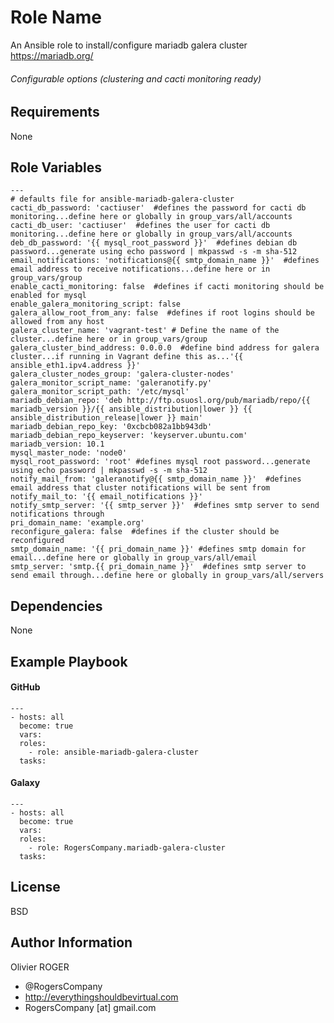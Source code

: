 Role Name
=========

An Ansible role to install/configure mariadb galera cluster https://mariadb.org/
###### Configurable options (clustering and cacti monitoring ready)

Requirements
------------

None

Role Variables
--------------

````
---
# defaults file for ansible-mariadb-galera-cluster
cacti_db_password: 'cactiuser'  #defines the password for cacti db monitoring...define here or globally in group_vars/all/accounts
cacti_db_user: 'cactiuser'  #defines the user for cacti db monitoring...define here or globally in group_vars/all/accounts
deb_db_password: '{{ mysql_root_password }}'  #defines debian db password...generate using echo password | mkpasswd -s -m sha-512
email_notifications: 'notifications@{{ smtp_domain_name }}'  #defines email address to receive notifications...define here or in group_vars/group
enable_cacti_monitoring: false  #defines if cacti monitoring should be enabled for mysql
enable_galera_monitoring_script: false
galera_allow_root_from_any: false  #defines if root logins should be allowed from any host
galera_cluster_name: 'vagrant-test' # Define the name of the cluster...define here or in group_vars/group
galera_cluster_bind_address: 0.0.0.0  #define bind address for galera cluster...if running in Vagrant define this as...'{{ ansible_eth1.ipv4.address }}'
galera_cluster_nodes_group: 'galera-cluster-nodes'
galera_monitor_script_name: 'galeranotify.py'
galera_monitor_script_path: '/etc/mysql'
mariadb_debian_repo: 'deb http://ftp.osuosl.org/pub/mariadb/repo/{{ mariadb_version }}/{{ ansible_distribution|lower }} {{ ansible_distribution_release|lower }} main'
mariadb_debian_repo_key: '0xcbcb082a1bb943db'
mariadb_debian_repo_keyserver: 'keyserver.ubuntu.com'
mariadb_version: 10.1
mysql_master_node: 'node0'
mysql_root_password: 'root' #defines mysql root password...generate using echo password | mkpasswd -s -m sha-512
notify_mail_from: 'galeranotify@{{ smtp_domain_name }}'  #defines email address that cluster notifications will be sent from
notify_mail_to: '{{ email_notifications }}'
notify_smtp_server: '{{ smtp_server }}'  #defines smtp server to send notifications through
pri_domain_name: 'example.org'
reconfigure_galera: false  #defines if the cluster should be reconfigured
smtp_domain_name: '{{ pri_domain_name }}' #defines smtp domain for email...define here or globally in group_vars/all/email
smtp_server: 'smtp.{{ pri_domain_name }}'  #defines smtp server to send email through...define here or globally in group_vars/all/servers
````

Dependencies
------------

None

Example Playbook
----------------

#### GitHub
````
---
- hosts: all
  become: true
  vars:
  roles:
    - role: ansible-mariadb-galera-cluster
  tasks:
````
#### Galaxy
````
---
- hosts: all
  become: true
  vars:
  roles:
    - role: RogersCompany.mariadb-galera-cluster
  tasks:
````

License
-------

BSD

Author Information
------------------

Olivier ROGER
- @RogersCompany
- http://everythingshouldbevirtual.com
- RogersCompany [at] gmail.com
